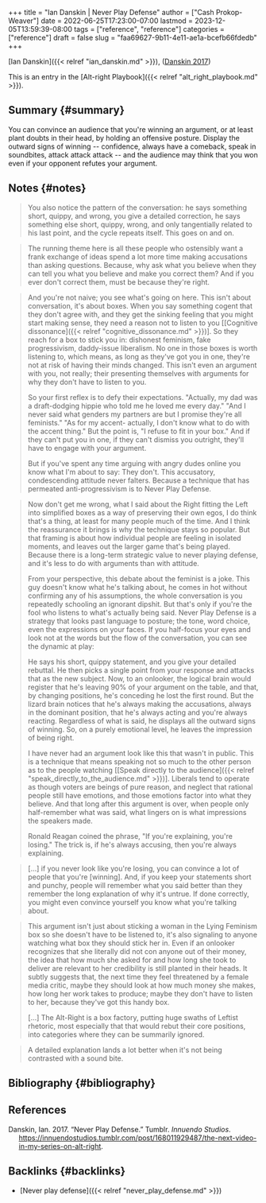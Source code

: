 +++
title = "Ian Danskin | Never Play Defense"
author = ["Cash Prokop-Weaver"]
date = 2022-06-25T17:23:00-07:00
lastmod = 2023-12-05T13:59:39-08:00
tags = ["reference", "reference"]
categories = ["reference"]
draft = false
slug = "faa69627-9b11-4e11-ae1a-bcefb66fdedb"
+++

[Ian Danskin]({{< relref "ian_danskin.md" >}}), (<a href="#citeproc_bib_item_1">Danskin 2017</a>)

This is an entry in the [Alt-right Playbook]({{< relref "alt_right_playbook.md" >}}).


## Summary {#summary}

You can convince an audience that you're winning an argument, or at least plant doubts in their head, by holding an offensive posture. Display the outward signs of winning -- confidence, always have a comeback, speak in soundbites, attack attack attack -- and the audience may think that you won even if your opponent refutes your argument.


## Notes {#notes}

> You also notice the pattern of the conversation: he says something short, quippy, and wrong, you give a detailed correction, he says something else short, quippy, wrong, and only tangentially related to his last point, and the cycle repeats itself. This goes on and on.

<!--quoteend-->

> The running theme here is all these people who ostensibly want a frank exchange of ideas spend a lot more time making accusations than asking questions. Because, why ask what you believe when they can tell you what you believe and make you correct them? And if you ever don't correct them, must be because they're right.

<!--quoteend-->

> And you're not naive; you see what's going on here. This isn't about conversation, it's about boxes. When you say something cogent that they don't agree with, and they get the sinking feeling that you might start making sense, they need a reason not to listen to you [[Cognitive dissonance]({{< relref "cognitive_dissonance.md" >}})]. So they reach for a box to stick you in: dishonest feminism, fake progressivism, daddy-issue liberalism. No one in those boxes is worth listening to, which means, as long as they've got you in one, they're not at risk of having their minds changed. This isn't even an argument with you, not really; their presenting themselves with arguments for why they don't have to listen to you.
>
> So your first reflex is to defy their expectations. "Actually, my dad was a draft-dodging hippie who told me he loved me every day." "And I never said what genders my partners are but I promise they're all feminists." "As for my accent- actually, I don't know what to do with the accent thing." But the point is, "I refuse to fit in your box." And if they can't put you in one, if they can't dismiss you outright, they'll have to engage with your argument.
>
> But if you've spent any time arguing with angry dudes online you know what I'm about to say: They don't. This accusatory, condescending attitude never falters. Because a technique that has permeated anti-progressivism is to Never Play Defense.

<!--quoteend-->

> Now don't get me wrong, what I said about the Right fitting the Left into simplified boxes as a way of preserving their own egos, I do think that's a thing, at least for many people much of the time. And I think the reassurance it brings is why the technique stays so popular. But that framing is about how individual people are feeling in isolated moments, and leaves out the larger game that's being played. Because there is a long-term strategic value to never playing defense, and it's less to do with arguments than with attitude.
>
> From your perspective, this debate about the feminist is a joke. This guy doesn't know what he's talking about, he comes in hot without confirming any of his assumptions, the whole conversation is you repeatedly schooling an ignorant dipshit. But that's only if you're the fool who listens to what's actually being said. Never Play Defense is a strategy that looks past language to posture; the tone, word choice, even the expressions on your faces. If you half-focus your eyes and look not at the words but the flow of the conversation, you can see the dynamic at play:
>
> He says his short, quippy statement, and you give your detailed rebuttal. He then picks a single point from your response and attacks that as the new subject. Now, to an onlooker, the logical brain would register that he's leaving 90% of your argument on the table, and that, by changing positions, he's conceding he lost the first round. But the lizard brain notices that he's always making the accusations, always in the dominant position, that he's always acting and you're always reacting. Regardless of what is said, he displays all the outward signs of winning. So, on a purely emotional level, he leaves the impression of being right.
>
> I have never had an argument look like this that wasn't in public. This is a technique that means speaking not so much to the other person as to the people watching [[Speak directly to the audience]({{< relref "speak_directly_to_the_audience.md" >}})]. Liberals tend to operate as though voters are beings of pure reason, and neglect that rational people still have emotions, and those emotions factor into what they believe. And that long after this argument is over, when people only half-remember what was said, what lingers on is what impressions the speakers made.
>
> Ronald Reagan coined the phrase, "If you're explaining, you're losing." The trick is, if he's always accusing, then you're always explaining.

<!--quoteend-->

> [...] if you never look like you're losing, you can convince a lot of people that you're [winning]. And, if you keep your statements short and punchy, people will remember what you said better than they remember the long explanation of why it's untrue. If done correctly, you might even convince yourself you know what you're talking about.

<!--quoteend-->

> This argument isn't just about sticking a woman in the Lying Feminism box so she doesn't have to be listened to, it's also signaling to anyone watching what box they should stick her in. Even if an onlooker recognizes that she literally did not con anyone out of their money, the idea that how much she asked for and how long she took to deliver are relevant to her credibility is still planted in their heads. It subtly suggests that, the next time they feel threatened by a female media critic, maybe they should look at how much money she makes, how long her work takes to produce; maybe they don't have to listen to her, because they've got this handy box.
>
> [...]
> The Alt-Right is a box factory, putting huge swaths of Leftist rhetoric, most especially that that would rebut their core positions, into categories where they can be summarily ignored.

<!--quoteend-->

> A detailed explanation lands a lot better when it's not being contrasted with a sound bite.


## Bibliography {#bibliography}

## References

<style>.csl-entry{text-indent: -1.5em; margin-left: 1.5em;}</style><div class="csl-bib-body">
  <div class="csl-entry"><a id="citeproc_bib_item_1"></a>Danskin, Ian. 2017. “Never Play Defense.” Tumblr. <i>Innuendo Studios</i>. <a href="https://innuendostudios.tumblr.com/post/168011929487/the-next-video-in-my-series-on-alt-right">https://innuendostudios.tumblr.com/post/168011929487/the-next-video-in-my-series-on-alt-right</a>.</div>
</div>


## Backlinks {#backlinks}

-   [Never play defense]({{< relref "never_play_defense.md" >}})
